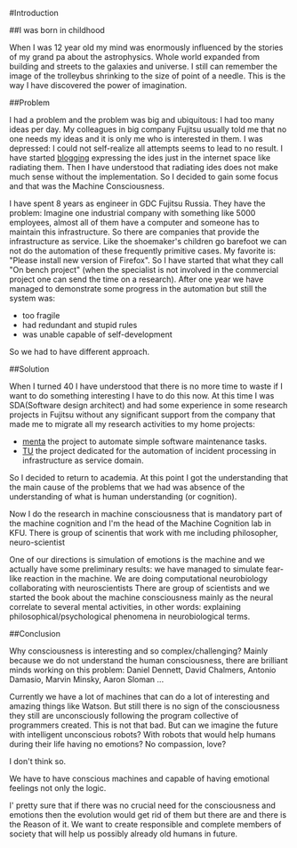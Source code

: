 #Introduction

##I was born in childhood

When I was 12 year old my mind was enormously influenced by the stories of my grand pa about the astrophysics.
Whole world expanded from building and streets to the galaxies and universe.
I still can remember the image of the trolleybus shrinking to the size of point of a needle.
This is the way I have discovered the power of imagination.

##Problem

I had a problem and the problem was big and ubiquitous: I had too many ideas per day.
My colleagues in big company Fujitsu usually told me that no one needs my ideas and it is only me
who is interested in them. I was depressed: I could not self-realize all attempts seems to lead to
no result. I have started [blogging](https://cosmicdustman.wordpress.com/category/rd/) expressing the
ides just in the internet space like radiating them. Then I have understood that radiating ides does
not make much sense without the implementation. So I decided to gain some focus and that was the Machine
Consciousness.

I have spent 8 years as engineer in GDC Fujitsu Russia. They have the problem:
Imagine one industrial company with something like 5000 employees, almost all of them have a computer
and someone has to maintain this infrastructure. So there are companies that provide the infrastructure
as service. Like the shoemaker's children go barefoot we can not do the automation of these frequently
primitive cases. My favorite is: "Please install new version of Firefox".
So I have started that what they call "On bench project" (when the specialist is not involved in the
commercial project one can send the time on a research). After one year we have managed to demonstrate
some progress in the automation but still the system was:

* too fragile
* had redundant and stupid rules
* was unable capable of self-development

So we had to have different approach.

##Solution

When I turned 40 I have understood that there is no more time to waste if I want to do something interesting
I have to do this now. At this time I was SDA(Software design architect) and had some experience in some research
projects in Fujitsu without any significant support from the company that made me to migrate all my research
activities to my home projects:
* [menta](https://code.google.com/p/menta/) the project to automate simple software maintenance tasks.
* [TU](https://github.com/development-team/2) the project dedicated for the automation of incident processing in
infrastructure as service domain.

So I decided to return to academia. At this point I got the understanding that the main cause of the problems that
we had was absence of the understanding of what is human understanding (or cognition).

Now I do the research in machine consciousness that is mandatory part of the machine cognition and I'm the head of
the Machine Cognition lab in KFU. There is group of scinentis that work with me including philosopher, neuro-scientist


One of our directions is simulation of emotions is the machine and we actually
have some preliminary results: we have managed to simulate fear-like reaction in the machine.
We are doing computational neurobiology collaborating with neuroscientists 
There are group of scientists and we started the book about the machine consciousness mainly as the neural correlate
to several mental activities, in other words: explaining philosophical/psychological phenomena in neurobiological terms.

##Conclusion

Why consciousness is interesting and so complex/challenging?
Mainly because we do not understand the human consciousness, there are brilliant minds working on this problem:
Daniel Dennett, David Chalmers, Antonio Damasio, Marvin Minsky, Aaron Sloman ...

Currently we have a lot of machines that can do a lot of interesting and amazing things like Watson. But still
there is no sign of the consciousness they still are unconsciously following the program collective of programmers
created. This is not that bad. But can we imagine the future with intelligent unconscious robots? With robots
that would help humans during their life having no emotions? No compassion, love?

I don't think so.

We have to have conscious machines and capable of having emotional feelings not only the logic.

I' pretty sure that if there was no crucial need for the consciousness and emotions then the evolution would get rid
of them but there are and there is the Reason of it. We want to create responsible and complete members of society
that will help us possibly already old humans in future.
